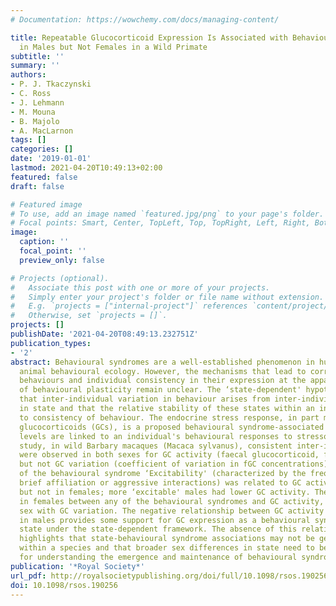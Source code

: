 ```yaml
---
# Documentation: https://wowchemy.com/docs/managing-content/

title: Repeatable Glucocorticoid Expression Is Associated with Behavioural Syndromes
  in Males but Not Females in a Wild Primate
subtitle: ''
summary: ''
authors:
- P. J. Tkaczynski
- C. Ross
- J. Lehmann
- M. Mouna
- B. Majolo
- A. MacLarnon
tags: []
categories: []
date: '2019-01-01'
lastmod: 2021-04-20T10:49:13+02:00
featured: false
draft: false

# Featured image
# To use, add an image named `featured.jpg/png` to your page's folder.
# Focal points: Smart, Center, TopLeft, Top, TopRight, Left, Right, BottomLeft, Bottom, BottomRight.
image:
  caption: ''
  focal_point: ''
  preview_only: false

# Projects (optional).
#   Associate this post with one or more of your projects.
#   Simply enter your project's folder or file name without extension.
#   E.g. `projects = ["internal-project"]` references `content/project/deep-learning/index.md`.
#   Otherwise, set `projects = []`.
projects: []
publishDate: '2021-04-20T08:49:13.232751Z'
publication_types:
- '2'
abstract: Behavioural syndromes are a well-established phenomenon in human and non-human
  animal behavioural ecology. However, the mechanisms that lead to correlations among
  behaviours and individual consistency in their expression at the apparent expense
  of behavioural plasticity remain unclear. The ‘state-dependent' hypothesis posits
  that inter-individual variation in behaviour arises from inter-individual variation
  in state and that the relative stability of these states within an individual leads
  to consistency of behaviour. The endocrine stress response, in part mediated by
  glucocorticoids (GCs), is a proposed behavioural syndrome-associated state as GC
  levels are linked to an individual's behavioural responses to stressors. In this
  study, in wild Barbary macaques (Macaca sylvanus), consistent inter-individual differences
  were observed in both sexes for GC activity (faecal glucocorticoid, fGC concentrations),
  but not GC variation (coefficient of variation in fGC concentrations). The expression
  of the behavioural syndrome ‘Excitability' (characterized by the frequencies of
  brief affiliation or aggressive interactions) was related to GC activity in males
  but not in females; more ‘excitable' males had lower GC activity. There was no relationship
  in females between any of the behavioural syndromes and GC activity, nor in either
  sex with GC variation. The negative relationship between GC activity and Excitability
  in males provides some support for GC expression as a behavioural syndrome-generating
  state under the state-dependent framework. The absence of this relationship in females
  highlights that state-behavioural syndrome associations may not be generalizable
  within a species and that broader sex differences in state need to be considered
  for understanding the emergence and maintenance of behavioural syndromes.
publication: '*Royal Society*'
url_pdf: http://royalsocietypublishing.org/doi/full/10.1098/rsos.190256
doi: 10.1098/rsos.190256
---
```

